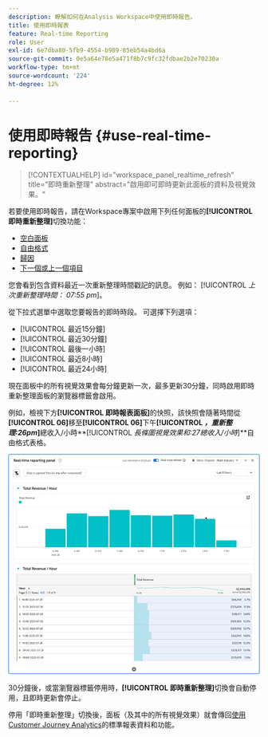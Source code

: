 ```yaml
---
description: 瞭解如何在Analysis Workspace中使用即時報告。
title: 使用即時報表
feature: Real-time Reporting
role: User
exl-id: 6e7dba80-5fb9-4554-b989-85eb54a4bd6a
source-git-commit: 0e5a64e78e5a471f8b7c9fc32fdbae2b2e70230a
workflow-type: tm+mt
source-wordcount: '224'
ht-degree: 12%

---
```


# 使用即時報告 {#use-real-time-reporting}

>[!CONTEXTUALHELP]
>id="workspace_panel_realtime_refresh"
>title="即時重新整理"
>abstract="啟用即可即時更新此面板的資料及視覺效果。"

若要使用即時報告，請在Workspace專案中啟用下列任何面板的&#x200B;**[!UICONTROL 即時重新整理]**&#x200B;切換功能：

* [空白面板](/help/analysis-workspace/c-panels/blank-panel.md)
* [自由格式](/help/analysis-workspace/c-panels/freeform-panel.md)
* [歸因](/help/analysis-workspace/c-panels/attribution.md)
* [下一個或上一個項目](/help/analysis-workspace/c-panels/next-previous.md)

您會看到包含資料最近一次重新整理時間戳記的訊息。 例如： [!UICONTROL  *上次重新整理時間： 07:55 pm*]。

從下拉式選單中選取您要報告的即時時段。 可選擇下列選項：

* [!UICONTROL 最近15分鐘]
* [!UICONTROL 最近30分鐘]
* [!UICONTROL 最後一小時]
* [!UICONTROL 最近8小時]
* [!UICONTROL 最近24小時]

現在面板中的所有視覺效果會每分鐘更新一次，最多更新30分鐘，同時啟用即時重新整理面板的瀏覽器標籤會啟用。

例如，檢視下方&#x200B;**[!UICONTROL 即時報表面板]**&#x200B;的快照，該快照會隨著時間從&#x200B;**[!UICONTROL 06]**&#x200B;移至&#x200B;**[!UICONTROL 06]**&#x200B;下午&#x200B;**[!UICONTROL *，重新整理:26pm*]**&#x200B;總收入/小時&#x200B;**[!UICONTROL *長條圖視覺效果和:27總收入/小時&#x200B;*]**自由格式表格。

![即時重新整理](assets/real-time-refresh.gif)

30分鐘後，或當瀏覽器標籤停用時，**[!UICONTROL 即時重新整理]**&#x200B;切換會自動停用，且即時更新會停止。

停用「即時重新整理」切換後，面板（及其中的所有視覺效果）就會傳回[使用Customer Journey Analytics](real-time.md#how-it-works)的標準報表資料和功能。
